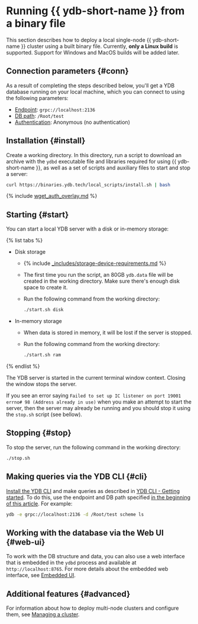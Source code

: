 # Running {{ ydb-short-name }} from a binary file

This section describes how to deploy a local single-node {{ ydb-short-name }} cluster using a built binary file. Currently, **only a Linux build** is supported. Support for Windows and MacOS builds will be added later.

## Connection parameters {#conn}

As a result of completing the steps described below, you'll get a YDB database running on your local machine, which you can connect to using the following parameters:

- [Endpoint](../../../concepts/connect.md#endpoint): `grpc://localhost:2136`
- [DB path](../../../concepts/connect.md#database): `/Root/test`
- [Authentication](../../../concepts/auth.md): Anonymous (no authentication)

## Installation {#install}

Create a working directory. In this directory, run a script to download an archive with the `ydbd` executable file and libraries required for using {{ ydb-short-name }}, as well as a set of scripts and auxiliary files to start and stop a server:

```bash
curl https://binaries.ydb.tech/local_scripts/install.sh | bash
```

{% include [wget_auth_overlay.md](wget_auth_overlay.md) %}

## Starting {#start}

You can start a local YDB server with a disk or in-memory storage:

{% list tabs %}

- Disk storage

   - {% include [_includes/storage-device-requirements.md](../../../_includes/storage-device-requirements.md) %}

   - The first time you run the script, an 80GB `ydb.data` file will be created in the working directory. Make sure there's enough disk space to create it.

   - Run the following command from the working directory:

      ```bash
      ./start.sh disk
      ```

- In-memory storage

   - When data is stored in memory, it will be lost if the server is stopped.

   - Run the following command from the working directory:

      ```bash
      ./start.sh ram
      ```

{% endlist %}

The YDB server is started in the current terminal window context. Closing the window stops the server.

If you see an error saying `Failed to set up IC listener on port 19001 errno# 98 (Address already in use)` when you make an attempt to start the server, then the server may already be running and you should stop it using the `stop.sh` script (see bellow).

## Stopping {#stop}

To stop the server, run the following command in the working directory:

```bash
./stop.sh
```

## Making queries via the YDB CLI {#cli}

[Install the YDB CLI](../../../reference/ydb-cli/install.md) and make queries as described in [YDB CLI - Getting started](../../cli.md). To do this, use the endpoint and DB path specified [in the beginning of this article](#conn). For example:

```bash
ydb -e grpc://localhost:2136 -d /Root/test scheme ls
```

## Working with the database via the Web UI {#web-ui}

To work with the DB structure and data, you can also use a web interface that is embedded in the `ydbd` process and available at `http://localhost:8765`. For more details about the embedded web interface, see [Embedded UI](../../../maintenance/embedded_monitoring/ydb_monitoring.md).

## Additional features {#advanced}

For information about how to deploy multi-node clusters and configure them, see [Managing a cluster](../../../deploy/index.md).
